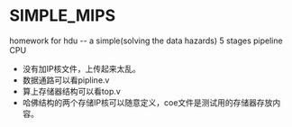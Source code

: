# SIMPLE_MIPS
homework for hdu -- a simple(solving the data hazards) 5 stages pipeline CPU


- 没有加IP核文件，上传起来太乱。
- 数据通路可以看pipline.v
- 算上存储器结构可以看top.v
- 哈佛结构的两个存储IP核可以随意定义，coe文件是测试用的存储器存放内容。
